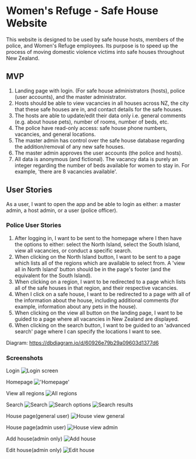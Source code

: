 # Women's Refuge - Safe House Website

This website is designed to be used by safe house hosts, members of the police, and Women's Refuge employees. Its purpose is to speed up the process of moving domestic violence victims into safe houses throughout New Zealand.

## MVP
1. Landing page with login. (For safe house administrators (hosts), police (user accounts), and the master administrator.
1. Hosts should be able to view vacancies in all houses across NZ, the city that these safe houses are in, and contact details for the safe houses.
1. The hosts are able to update/edit their data only i.e. general comments (e.g. about house pets), number of rooms, number of beds, etc.
1. The police have read-only access: safe house phone numbers, vacancies, and general locations.
1. The master admin has control over the safe house database regarding the addition/removal of any new safe houses.
1. The master admin approves the user accounts (the police and hosts).
1. All data is anonymous (and fictional). The vacancy data is purely an integer regarding the number of beds available for women to stay in. For example, 'there are 8 vacancies available'.

## User Stories

As a user, I want to open the app and be able to login as either: a master admin, a host admin, or a user (police officer).

### Police User Stories

1. After logging in, I want to be sent to the homepage where I then have the options to either: select the North Island, select the South Island, view all vacancies, or conduct a specific search.
1. When clicking on the North Island button, I want to be sent to a page which lists all of the regions which are available to select from. A 'view all in North Island' button should be in the page's footer (and the equivalent for the South Island).
1. When clicking on a region, I want to be redirected to a page which lists all of the safe houses in that region, and their respective vacancies.
1. When I click on a safe house, I want to be redirected to a page with all of the information about the house, including additional comments (for example, information about any pets in the house).
1. When clicking on the view all button on the landing page, I want to be guided to a page where all vacancies in New Zealand are displayed.
1. When clicking on the search button, I want to be guided to an 'advanced search' page where I can specify the locations I want to see.


Diagram:
https://dbdiagram.io/d/60926e79b29a09603d1377d6

### Screenshots
Login
![Login screen](server/public/images/screen%20shots/intro.png?raw=true)

Homepage
!['Homepage'](server/public/images/screen%20shots/home.png?raw=true)

View all regions
![All regions](server/public/images/screen%20shots/view%20all.png?raw=true)

Search
![Search](server/public/images/screen%20shots/search1.png?raw=true)
![Search options](server/public/images/screen%20shots/search2.png?raw=true)
![Search results](server/public/images/screen%20shots/search3.png?raw=true)

House page(general user)
![House view general](server/public/images/screen%20shots/house%20view%20-%20general.png?raw=true)

House page(admin user)
![House view admin](server/public/images/screen%20shots/house%20vew%20-%20admin.png?raw=true)

Add house(admin only)
![Add house](server/public/images/screen%20shots/add%20house.png?raw=true)

Edit house(admin only)
![Edit house](server/public/images/screen%20shots/edit%20house.png?raw=true)
